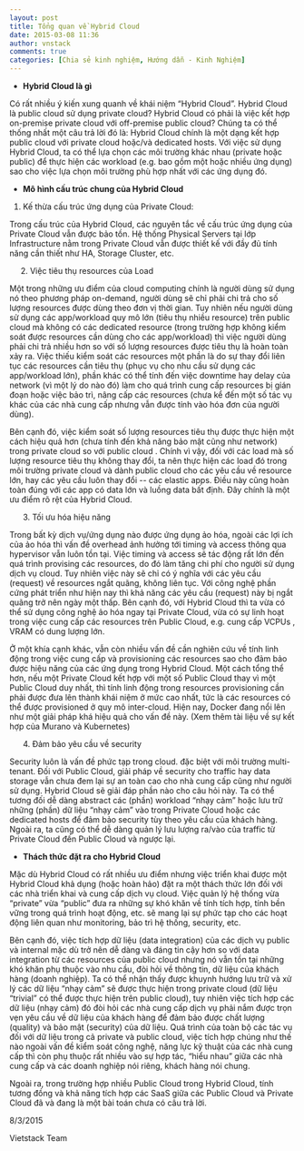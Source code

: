 ```yaml
---
layout: post
title: Tổng quan về Hybrid Cloud
date: 2015-03-08 11:36
author: vnstack
comments: true
categories: [Chia sẻ kinh nghiệm, Hướng dẫn - Kinh Nghiệm]
---
```

<ul>
	<li class="western" style="text-align:justify;"><strong>Hybrid Cloud là gì</strong></li>
</ul>
<p class="western">Có rất nhiều ý kiến xung quanh về khái niệm “Hybrid Cloud”. Hybrid Cloud là public cloud sử dụng private cloud? Hybrid Cloud có phải là việc kết hợp on-premise private cloud với off-premise public cloud? Chúng ta có thể thống nhất một câu trả lời đó là: Hybrid Cloud chính là một dạng kết hợp public cloud với private cloud hoặc/và dedicated hosts. Với việc sử dụng Hybrid Cloud, ta có thể lựa chọn các môi trường khác nhau (private hoặc public) để thực hiện các workload (e.g. bao gồm một hoặc nhiều ứng dụng) sao cho việc lựa chọn môi trường phù hợp nhất với các ứng dụng đó.</p>

<ul>
	<li class="western"><strong>Mô hình cấu trúc chung của Hybrid Cloud </strong></li>
</ul>
<ol>
	<li>Kế thừa cấu trúc ứng dụng của Private Cloud:</li>
</ol>
<p class="western">Trong cấu trúc của Hybrid Cloud, các nguyên tắc về cấu trúc ứng dụng của Private Cloud vẫn được bảo tồn. Hệ thống Physical Servers tại lớp Infrastructure nằm trong Private Cloud vẫn được thiết kế với đầy đủ tính năng cần thiết như HA, Storage Cluster, etc.</p>
<p class="western">     2. Việc tiêu thụ resources của Load</p>
<p class="western">Một trong những ưu điểm của cloud computing chính là người dùng sử dụng nó theo phương pháp on-demand, người dùng sẽ chỉ phải chi trả cho số lượng resources được dùng theo đơn vị thời gian. Tuy nhiên nếu người dùng sử dụng các app/workload quy mô lớn (tiêu thụ nhiều resource) trên public cloud mà không có các dedicated resource (trong trường hợp không kiểm soát được resources cần dùng cho các app/workload) thì việc người dùng phải chi trả nhiều hơn so với số lượng resources được tiêu thụ là hoàn toàn xảy ra. Việc thiếu kiểm soát các resources một phần là do sự thay đổi liên tục các resources cần tiêu thụ (phục vụ cho nhu cầu sử dụng các app/workload lớn), phần khác có thể tính đến việc downtime hay delay của network (vì một lý do nào đó) làm cho quá trình cung cấp resources bị gián đoạn hoặc việc bảo trì, nâng cấp các resources (chưa kể đến một số tác vụ khác của các nhà cung cấp nhưng vẫn được tính vào hóa đơn của người dùng).</p>
<p class="western">Bên cạnh đó, việc kiểm soát số lượng resources tiêu thụ được thực hiện một cách hiệu quả hơn (chưa tính đến khả năng bảo mật cũng như network) trong private cloud so với public cloud . Chính vì vậy, đối với các load mà số lượng resource tiêu thụ không thay đổi, ta nên thực hiện các load đó trong môi trường private cloud và dành public cloud cho các yêu cầu về resource lớn, hay các yêu cầu luôn thay đổi -- các elastic apps. Điều này cũng hoàn toàn đúng với các app có data lớn và luồng data bất định. Đây chính là một ưu điểm rõ rệt của Hybrid Cloud.</p>
<p class="western">      3. Tối ưu hóa hiệu năng</p>
<p class="western">Trong bất kỳ dịch vụ/ứng dụng nào được ứng dụng ảo hóa, ngoài các lợi ích của ảo hóa thì vấn đề overhead ảnh hưởng tới timing và access thông qua hypervisor vẫn luôn tồn tại. Việc timing và access sẽ tác động rất lớn đến quá trình provising các resources, do đó làm tăng chi phí cho người sử dụng dịch vụ cloud. Tuy nhiên việc này sẽ chỉ có ý nghĩa với các yêu cầu (request) về resources ngắt quãng, không liên tục. Với công nghệ phần cứng phát triển như hiện nay thì khả năng các yêu cầu (request) này bị ngắt quãng trở nên ngày một thấp. Bên cạnh đó, với Hybrid Cloud thì ta vừa có thể sử dụng công nghệ ảo hóa ngay tại Private Cloud, vừa có sự linh hoạt trong việc cung cấp các resources trên Public Cloud, e.g. cung cấp VCPUs , VRAM có dung lượng lớn.</p>
<p class="western">Ở một khía cạnh khác, vẫn còn nhiều vấn đề cần nghiên cứu về tính linh động trong việc cung cấp và provisioning các resources sao cho đảm bảo được hiệu năng của các ứng dụng trong Hybrid Cloud. Một cách tổng thể hơn, nếu một Private Cloud kết hợp với một số Public Cloud thay vì một Public Cloud duy nhất, thì tính linh động trong resources provisioning cần phải được đưa lên thành khái niệm ở mức cao nhất, tức là các resources có thể được provisioned ở quy mô inter-cloud. Hiện nay, Docker đang nổi lên như một giải pháp khá hiệu quả cho vấn đề này. (Xem thêm tài liệu về sự kết hợp của Murano và Kubernetes)</p>
<p class="western">      4. Đảm bảo yêu cầu về security</p>
<p class="western">Security luôn là vấn đề phức tạp trong cloud. đặc biệt với môi trường multi-tenant. Đối với Public Cloud, giải pháp về security cho traffic hay data storage vẫn chưa đem lại sự an toàn cao cho nhà cung cấp cũng như người sử dụng. Hybrid Cloud sẽ giải đáp phần nào cho câu hỏi này. Ta có thể tương đối dễ dàng abstract các (phần) workload “nhạy cảm” hoặc lưu trữ những (phần) dữ liệu “nhạy cảm” vào trong Private Cloud hoặc các dedicated hosts để đảm bảo security tùy theo yêu cầu của khách hàng. Ngoài ra, ta cũng có thể dễ dàng quản lý lưu lượng ra/vào của traffic từ Private Cloud đến Public Cloud và ngược lại.</p>

<ul>
	<li class="western"><strong>Thách thức đặt ra cho Hybrid Cloud</strong></li>
</ul>
<p class="western">Mặc dù Hybrid Cloud có rất nhiều ưu điểm nhưng việc triển khai được một Hybrid Cloud khả dụng (hoặc hoàn hảo) đặt ra một thách thức lớn đối với các nhà triển khai và cung cấp dịch vụ cloud. Việc quản lý hệ thống vừa “private” vừa “public” đưa ra những sự khó khăn về tính tích hợp, tính bền vững trong quá trình hoạt động, etc. sẽ mang lại sự phức tạp cho các hoạt động liên quan như monitoring, bảo trì hệ thống, security, etc.</p>
<p class="western">Bên cạnh đó, việc tích hợp dữ liệu (data integration) của các dịch vụ public và internal mặc dù trở nên dễ dàng và đáng tin cậy hơn so với data integration từ các resources của public cloud nhưng nó vẫn tồn tại những khó khăn phụ thuộc vào nhu cầu, đòi hỏi về thông tin, dữ liệu của khách hàng (doanh nghiệp). Ta có thể nhận thấy được khuynh hướng lưu trữ và xử lý các dữ liệu “nhạy cảm” sẽ được thực hiện trong private cloud (dữ liệu “trivial” có thể được thực hiện trên public cloud), tuy nhiên việc tích hợp các dữ liệu (nhạy cảm) đó đòi hỏi các nhà cung cấp dịch vụ phải nắm được trọn vẹn yêu cầu về dữ liệu của khách hàng để đảm bảo được chất lượng (quality) và bảo mật (security) của dữ liệu. Quá trình của toàn bộ các tác vụ đối với dữ liệu trong cả private và public cloud, việc tích hợp chúng như thế nào ngoài vấn đề kiểm soát công nghệ, năng lực kỹ thuật của các nhà cung cấp thì còn phụ thuộc rất nhiều vào sự hợp tác, “hiểu nhau” giữa các nhà cung cấp và các doanh nghiệp nói riêng, khách hàng nói chung.</p>
<p class="western">Ngoài ra, trong trường hợp nhiều Public Cloud trong Hybrid Cloud, tính tương đồng và khả năng tích hợp các SaaS giữa các Public Cloud và Private Cloud đã và đang là một bài toán chưa có câu trả lời.</p>
<p class="western"></p>
<p class="western">8/3/2015</p>
<p class="western">Vietstack Team</p>
